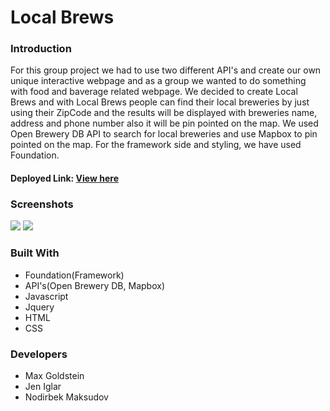 
<h1>Local Brews</h1>
    <h3>Introduction</h3>
    <p>For this group project we had to use two different API's and create our own unique interactive webpage and as a group we wanted to do something with food and baverage related webpage. We decided to create Local Brews and with Local Brews people can find their local breweries by just using their ZipCode and the results will be displayed with breweries name, address and phone number also it will be pin pointed on the map. We used Open Brewery DB API to search for local breweries and use Mapbox to pin pointed on the map. For the framework side and styling, we have used Foundation.</p>
    <h4>Deployed Link: <a href="https://nodirbek94.github.io/Local-Brews/" target="_blank">View here</a></h4>
    <h3>Screenshots</h3>
    <img src="./assets/Screen%20Shot%202020-09-19%20at%205.01.00%20PM.png">
    <img src="./assets/Screen%20Shot%202020-09-19%20at%205.01.25%20PM.png">
    <h3>Built With</h3>
    <p>
        <ul>
            <li>Foundation(Framework)</li>
            <li>API's(Open Brewery DB, Mapbox)</li>
            <li>Javascript</li>
            <li>Jquery</li>
            <li>HTML</li>
            <li>CSS</li>
        </ul>
    </p>
    <h3>Developers</h3>
    <ul>
        <li>Max Goldstein</li>
        <li>Jen Iglar</li>
        <li>Nodirbek Maksudov</li>
    </ul>

